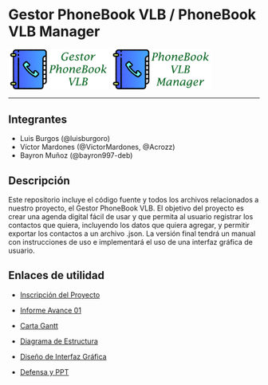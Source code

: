 # Gestor PhoneBook VLB / PhoneBook VLB Manager

<img src="/archivos/logo_phonebook.png" height="40%" width="40%"> <img src="/archivos/logo_phonebook_en.png" height="40%" width="40%">

***

## Integrantes

* Luis Burgos (@luisburgoro)
* Víctor Mardones (@VictorMardones, @Acrozz)
* Bayron Muñoz (@bayron997-deb)

## Descripción

Este repositorio incluye el código fuente y todos los archivos relacionados a nuestro proyecto, el Gestor PhoneBook VLB. El objetivo del proyecto es crear una agenda digital fácil de usar y que permita al usuario registrar los contactos que quiera, incluyendo los datos que quiera agregar, y permitir exportar los contactos a un archivo .json. La versión final tendrá un manual con instrucciones de uso e implementará el uso de una interfaz gráfica de usuario.

## Enlaces de utilidad

* [Inscripción del Proyecto](https://docs.google.com/document/d/1UqjoCSdfizj1QyxhXLpptA3OIQOy386QJaoXjmE379E/edit?usp=sharing)

* [Informe Avance 01](https://drive.google.com/file/d/1chdxzxu8_79bxgB0mlFJHnqTxnIppITO/view?usp=sharing)

* [Carta Gantt](https://app.ganttpro.com/shared/token/5088777d9fefb3c17b18fa39a815528dfeffe260aa6eda752877a197ed78cc39/540408)

* [Diagrama de Estructura](https://docs.google.com/drawings/d/1hd4YHceJR3SvHM320ALIMN6bfhUhFbo2lYSMqHg369s/edit?usp=sharing)

* [Diseño de Interfaz Gráfica](https://app.moqups.com/xblfzqRdYi/view/page/a7e8cd9b8)

* [Defensa y PPT](https://drive.google.com/drive/folders/1L7B_Nk0ljEXgTYxvfaua4JwaWtehGo5C?usp=sharing)
